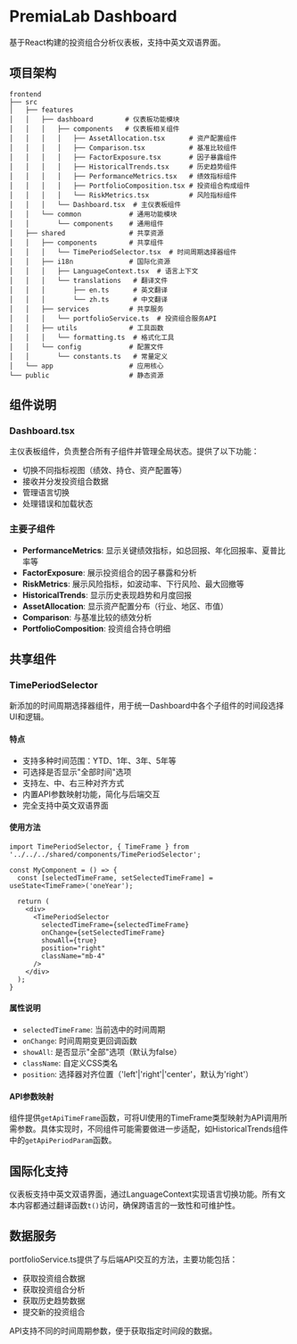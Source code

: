 # PremiaLab Dashboard

基于React构建的投资组合分析仪表板，支持中英文双语界面。

## 项目架构

```
frontend
├── src
│   ├── features
│   │   ├── dashboard        # 仪表板功能模块
│   │   │   ├── components   # 仪表板相关组件
│   │   │   │   ├── AssetAllocation.tsx      # 资产配置组件
│   │   │   │   ├── Comparison.tsx           # 基准比较组件
│   │   │   │   ├── FactorExposure.tsx       # 因子暴露组件
│   │   │   │   ├── HistoricalTrends.tsx     # 历史趋势组件
│   │   │   │   ├── PerformanceMetrics.tsx   # 绩效指标组件
│   │   │   │   ├── PortfolioComposition.tsx # 投资组合构成组件
│   │   │   │   └── RiskMetrics.tsx          # 风险指标组件
│   │   │   └── Dashboard.tsx  # 主仪表板组件
│   │   └── common            # 通用功能模块
│   │       └── components    # 通用组件
│   ├── shared                # 共享资源
│   │   ├── components        # 共享组件
│   │   │   └── TimePeriodSelector.tsx  # 时间周期选择器组件
│   │   ├── i18n              # 国际化资源
│   │   │   ├── LanguageContext.tsx  # 语言上下文
│   │   │   └── translations   # 翻译文件
│   │   │       ├── en.ts      # 英文翻译
│   │   │       └── zh.ts      # 中文翻译
│   │   ├── services          # 共享服务
│   │   │   └── portfolioService.ts  # 投资组合服务API
│   │   ├── utils             # 工具函数
│   │   │   └── formatting.ts  # 格式化工具
│   │   └── config            # 配置文件
│   │       └── constants.ts   # 常量定义
│   └── app                   # 应用核心
└── public                    # 静态资源
```

## 组件说明

### Dashboard.tsx
主仪表板组件，负责整合所有子组件并管理全局状态。提供了以下功能：

- 切换不同指标视图（绩效、持仓、资产配置等）
- 接收并分发投资组合数据
- 管理语言切换
- 处理错误和加载状态

### 主要子组件

- **PerformanceMetrics**: 显示关键绩效指标，如总回报、年化回报率、夏普比率等
- **FactorExposure**: 展示投资组合的因子暴露和分析
- **RiskMetrics**: 展示风险指标，如波动率、下行风险、最大回撤等
- **HistoricalTrends**: 显示历史表现趋势和月度回报
- **AssetAllocation**: 显示资产配置分布（行业、地区、市值）
- **Comparison**: 与基准比较的绩效分析
- **PortfolioComposition**: 投资组合持仓明细

## 共享组件

### TimePeriodSelector

新添加的时间周期选择器组件，用于统一Dashboard中各个子组件的时间段选择UI和逻辑。

#### 特点
- 支持多种时间范围：YTD、1年、3年、5年等
- 可选择是否显示"全部时间"选项
- 支持左、中、右三种对齐方式
- 内置API参数映射功能，简化与后端交互
- 完全支持中英文双语界面

#### 使用方法

```tsx
import TimePeriodSelector, { TimeFrame } from '../../../shared/components/TimePeriodSelector';

const MyComponent = () => {
  const [selectedTimeFrame, setSelectedTimeFrame] = useState<TimeFrame>('oneYear');
  
  return (
    <div>
      <TimePeriodSelector 
        selectedTimeFrame={selectedTimeFrame}
        onChange={setSelectedTimeFrame}
        showAll={true}
        position="right"
        className="mb-4"
      />
    </div>
  );
}
```

#### 属性说明
- `selectedTimeFrame`: 当前选中的时间周期
- `onChange`: 时间周期变更回调函数
- `showAll`: 是否显示"全部"选项（默认为false）
- `className`: 自定义CSS类名
- `position`: 选择器对齐位置（'left'|'right'|'center'，默认为'right'）

#### API参数映射
组件提供`getApiTimeFrame`函数，可将UI使用的TimeFrame类型映射为API调用所需参数。具体实现时，不同组件可能需要做进一步适配，如HistoricalTrends组件中的`getApiPeriodParam`函数。

## 国际化支持

仪表板支持中英文双语界面，通过LanguageContext实现语言切换功能。所有文本内容都通过翻译函数`t()`访问，确保跨语言的一致性和可维护性。

## 数据服务

portfolioService.ts提供了与后端API交互的方法，主要功能包括：

- 获取投资组合数据
- 获取投资组合分析
- 获取历史趋势数据
- 提交新的投资组合

API支持不同的时间周期参数，便于获取指定时间段的数据。 